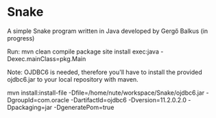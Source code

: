 # Snake
A simple Snake program written in Java developed by Gergő Balkus
(in progress)

Run:
mvn clean compile package site install exec:java -Dexec.mainClass=pkg.Main

Note:
OJDBC6 is needed, therefore you'll have to install the provided ojdbc6.jar to your local repository with maven.

mvn install:install-file -Dfile=/home/nute/workspace/Snake/ojdbc6.jar -DgroupId=com.oracle -DartifactId=ojdbc6 -Dversion=11.2.0.2.0 -Dpackaging=jar -DgeneratePom=true



